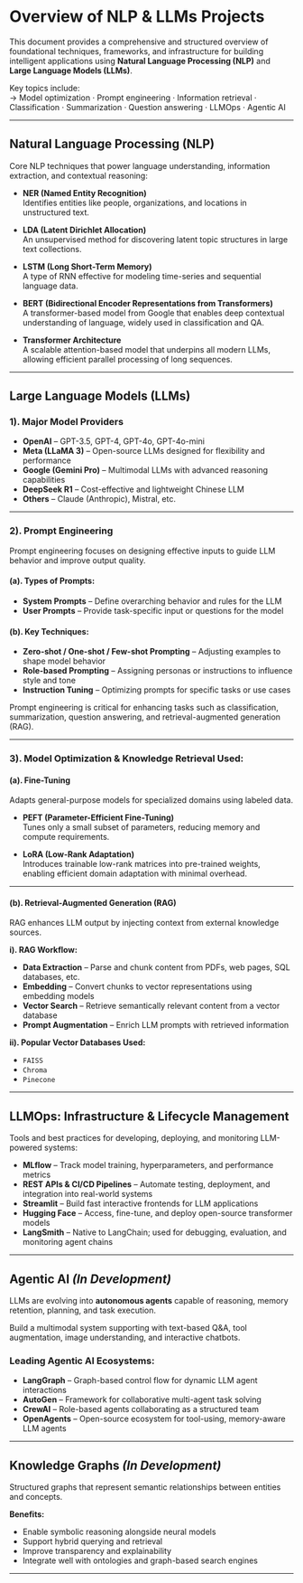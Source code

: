 #  Overview of NLP & LLMs Projects

This document provides a comprehensive and structured overview of foundational techniques, frameworks, and infrastructure for building intelligent applications using **Natural Language Processing (NLP)** and **Large Language Models (LLMs)**.

Key topics include:  
→ Model optimization · Prompt engineering · Information retrieval · Classification · Summarization · Question answering · LLMOps · Agentic AI

---

## Natural Language Processing (NLP)

Core NLP techniques that power language understanding, information extraction, and contextual reasoning:

- **NER (Named Entity Recognition)**  
  Identifies entities like people, organizations, and locations in unstructured text.

- **LDA (Latent Dirichlet Allocation)**  
  An unsupervised method for discovering latent topic structures in large text collections.

- **LSTM (Long Short-Term Memory)**  
  A type of RNN effective for modeling time-series and sequential language data.

- **BERT (Bidirectional Encoder Representations from Transformers)**  
  A transformer-based model from Google that enables deep contextual understanding of language, widely used in classification and QA.

- **Transformer Architecture**  
  A scalable attention-based model that underpins all modern LLMs, allowing efficient parallel processing of long sequences.

---

## Large Language Models (LLMs)

### 1). Major Model Providers

- **OpenAI** – GPT-3.5, GPT-4, GPT-4o, GPT-4o-mini  
- **Meta (LLaMA 3)** – Open-source LLMs designed for flexibility and performance  
- **Google (Gemini Pro)** – Multimodal LLMs with advanced reasoning capabilities  
- **DeepSeek R1** – Cost-effective and lightweight Chinese LLM  
- **Others** – Claude (Anthropic), Mistral, etc.

---

### 2).  Prompt Engineering 

Prompt engineering focuses on designing effective inputs to guide LLM behavior and improve output quality.

#### (a). Types of Prompts:
- **System Prompts** – Define overarching behavior and rules for the LLM  
- **User Prompts** – Provide task-specific input or questions for the model

#### (b). Key Techniques:
- **Zero-shot / One-shot / Few-shot Prompting** – Adjusting examples to shape model behavior  
- **Role-based Prompting** – Assigning personas or instructions to influence style and tone  
- **Instruction Tuning** – Optimizing prompts for specific tasks or use cases  

Prompt engineering is critical for enhancing tasks such as classification, summarization, question answering, and retrieval-augmented generation (RAG).

---

### 3). Model Optimization & Knowledge Retrieval Used:

#### (a). Fine-Tuning

Adapts general-purpose models for specialized domains using labeled data.

- **PEFT (Parameter-Efficient Fine-Tuning)**  
  Tunes only a small subset of parameters, reducing memory and compute requirements.

- **LoRA (Low-Rank Adaptation)**  
  Introduces trainable low-rank matrices into pre-trained weights, enabling efficient domain adaptation with minimal overhead.

---

#### (b). Retrieval-Augmented Generation (RAG)

RAG enhances LLM output by injecting context from external knowledge sources.

  **i). RAG Workflow:**
  -  **Data Extraction** – Parse and chunk content from PDFs, web pages, SQL databases, etc.  
  -  **Embedding** – Convert chunks to vector representations using embedding models  
  -  **Vector Search** – Retrieve semantically relevant content from a vector database  
  -  **Prompt Augmentation** – Enrich LLM prompts with retrieved information
  
  **ii). Popular Vector Databases Used:**
  - `FAISS`  
  - `Chroma`  
  - `Pinecone`

---

## LLMOps: Infrastructure & Lifecycle Management

Tools and best practices for developing, deploying, and monitoring LLM-powered systems:

- **MLflow** – Track model training, hyperparameters, and performance metrics
- **REST APIs & CI/CD Pipelines** – Automate testing, deployment, and integration into real-world systems  
- **Streamlit** – Build fast interactive frontends for LLM applications  
- **Hugging Face** – Access, fine-tune, and deploy open-source transformer models  
- **LangSmith** – Native to LangChain; used for debugging, evaluation, and monitoring agent chains  


---

## Agentic AI *(In Development)*

LLMs are evolving into **autonomous agents** capable of reasoning, memory retention, planning, and task execution. 

Build a multimodal system supporting with text-based Q&A, tool augmentation, image understanding, and interactive chatbots.

### Leading Agentic AI Ecosystems:

- **LangGraph** – Graph-based control flow for dynamic LLM agent interactions  
- **AutoGen** – Framework for collaborative multi-agent task solving  
- **CrewAI** – Role-based agents collaborating as a structured team  
- **OpenAgents** – Open-source ecosystem for tool-using, memory-aware LLM agents

---


## Knowledge Graphs *(In Development)*

Structured graphs that represent semantic relationships between entities and concepts.

**Benefits:**
- Enable symbolic reasoning alongside neural models  
- Support hybrid querying and retrieval  
- Improve transparency and explainability  
- Integrate well with ontologies and graph-based search engines

---




